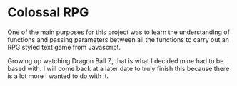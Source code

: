 Colossal RPG  
====================

One of the main purposes for this project was to learn the understanding of functions and passing parameters
between all the functions to carry out an RPG styled text game from Javascript.

Growing up watching Dragon Ball Z, that is what I decided mine had to be based with. I will come back at
a later date to truly finish this because there is a lot more I wanted to do with it.
